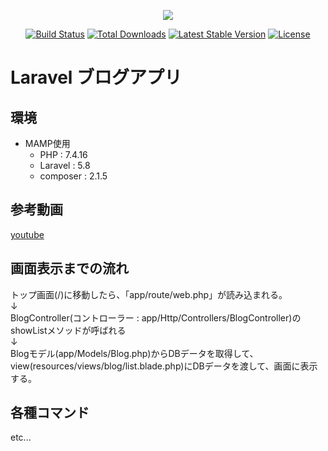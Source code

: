 <p align="center"><img src="https://laravel.com/assets/img/components/logo-laravel.svg"></p>

<p align="center">
<a href="https://travis-ci.org/laravel/framework"><img src="https://travis-ci.org/laravel/framework.svg" alt="Build Status"></a>
<a href="https://packagist.org/packages/laravel/framework"><img src="https://poser.pugx.org/laravel/framework/d/total.svg" alt="Total Downloads"></a>
<a href="https://packagist.org/packages/laravel/framework"><img src="https://poser.pugx.org/laravel/framework/v/stable.svg" alt="Latest Stable Version"></a>
<a href="https://packagist.org/packages/laravel/framework"><img src="https://poser.pugx.org/laravel/framework/license.svg" alt="License"></a>
</p>  

# Laravel ブログアプリ  

## 環境
- MAMP使用
  - PHP : 7.4.16
  - Laravel : 5.8
  - composer : 2.1.5  

## 参考動画  
[youtube](https://www.youtube.com/watch?v=yaitzPzBzuI&list=PLEdrX-C93h6Bhxyjg9G1kb7GY8iJuhyPv&index=5)

## 画面表示までの流れ  
トップ画面(/)に移動したら、「app/route/web.php」が読み込まれる。  
↓  
BlogController(コントローラー : app/Http/Controllers/BlogController)のshowListメソッドが呼ばれる  
↓  
Blogモデル(app/Models/Blog.php)からDBデータを取得して、view(resources/views/blog/list.blade.php)にDBデータを渡して、画面に表示する。  

## 各種コマンド  
etc...


